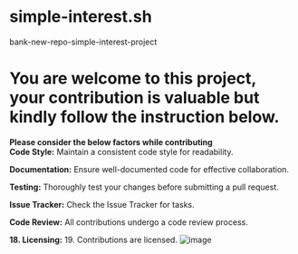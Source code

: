 # simple-interest.sh
bank-new-repo-simple-interest-project
# You are welcome to this project, your contribution is valuable but kindly follow the instruction below.
	
**Please consider the below factors while contributing**	
**Code Style:**
Maintain a consistent code style for readability.

**Documentation:**
Ensure well-documented code for effective collaboration.

**Testing:**
Thoroughly test your changes before submitting a pull request.

**Issue Tracker:**
Check the Issue Tracker for tasks.

**Code Review:**
All contributions undergo a code review process.

**18.	Licensing:**
19.	Contributions are licensed.
![image](https://github.com/DemolaDavid/simple_interest_calculator_app/assets/159962843/e0b7e0a4-c58d-4998-b8a8-f92738a5b8cd)

